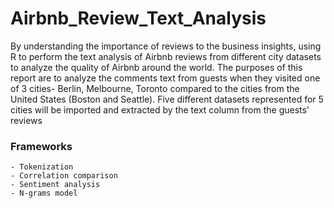 # Airbnb_Review_Text_Analysis
By understanding the importance of reviews to the business insights, using R to perform the text analysis of Airbnb reviews from different city datasets to analyze the quality of Airbnb around the world. The purposes of this report are to analyze the comments text from guests when they visited one of 3 cities- Berlin, Melbourne, Toronto compared to the cities from the United States (Boston and Seattle). Five different datasets represented for 5 cities will be imported and extracted by the text column from the guests’ reviews


### Frameworks
	- Tokenization
	- Correlation comparison 
	- Sentiment analysis
	- N-grams model
